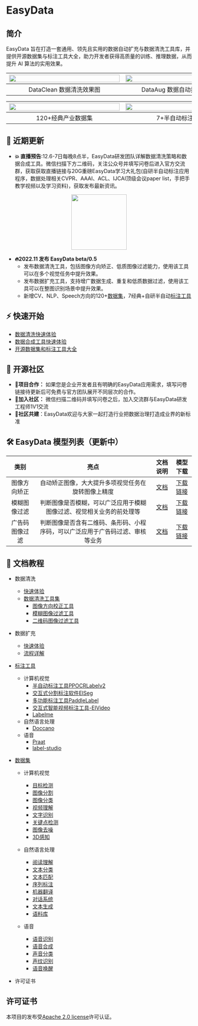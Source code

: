 # EasyData



## 简介

EasyData 旨在打造一套通用、领先且实用的数据自动扩充与数据清洗工具库，并提供开源数据集与标注工具大全，助力开发者获得高质量的训练、推理数据，从而提升 AI 算法的实用效果。


|  <img src="https://user-images.githubusercontent.com/45199522/202378223-f7899f71-ae05-4f2a-b814-60707c013c1f.gif"  width = "300" height="60%" />                      | <img src="https://user-images.githubusercontent.com/59186797/202600222-a18e467d-5d93-41e1-80de-e3cac93c71fd.gif" width="300" height="60%"/> |
| :----------------------------------------------------: | :-------------: |
| DataClean 数据清洗效果图   | DataAug 数据自动扩充效果图 |

  <img src="https://user-images.githubusercontent.com/59186797/202604566-56083c28-a17c-4a60-ba6c-acfb1bdda2d7.gif"  width = "300" height = "60%" />                      | <img src="https://user-images.githubusercontent.com/59186797/202602413-00a7c51e-4e97-4f37-9fa0-febe6c2f69f3.gif" width="300" height = "60%"/> |
| :----------------------------------------------------: | :-------------: |
| 120+经典产业数据集   | 7+半自动标注工具 |





## 📣 近期更新

- **💥 直播预告**:12.6-7日每晚8点半，EasyData研发团队详解数据清洗策略和数据合成工具。微信扫描下方二维码，关注公众号并填写问卷后进入官方交流群，获取获取直播链接与20G重磅EasyData学习大礼包(自研半自动标注应用程序，数据处理相关CVPR、AAAI、ACL、IJCAI顶级会议paper list，手把手教学视频以及学习资料)，获取发布最新资讯。

 <div align="center">
<img src="https://user-images.githubusercontent.com/59186797/200607111-ae440419-d302-4bdc-9970-5d9dba08ea0f.jpg"  width = "150" height = "150" />
</div>

- **🔥2022.11 发布 EasyData beta/0.5**
  - 发布数据清洗工具，包括图像方向矫正、低质图像过滤能力，使用该工具可以在多个视觉任务中提升效果。
  - 发布数据扩充工具，支持增广数据生成、重复和低质数据过滤，使用该工具可以在整图识别场景中提升效果。
  - 新增CV、NLP、Speech方向的120+[数据集](docs/zh_CN/datasets/dataset.md)，7经典+自研半自动[标注工具](docs/zh_CN/datasets/dataset.md)



## ⚡ 快速开始

- [数据清洗快速体验](docs/zh_CN/DataClean/quick_start.md)
- [数据合成工具快速体验](docs/zh_CN/DataAug/quick_start.md)
- [开源数据集和标注工具大全](docs/zh_CN/datasets/dataset.md)

## 👫 开源社区

- **📑项目合作：** 如果您是企业开发者且有明确的EasyData应用需求，填写问卷链接待更新后可免费与官方团队展开不同层次的合作。
- **👫加入社区：** 微信扫描二维码并填写问卷之后，加入交流群与EasyData研发工程师1V1交流
- **🎁社区共建**：EasyData欢迎与大家一起打造行业把数据治理打造成业界的新标准



## 🛠️ EasyData 模型列表（更新中）

| 类别 | 亮点 | 文档说明 | 模型下载 |
| :--: | :--: | :------: | :------: |
|图像方向矫正|自动矫正图像，大大提升多项视觉任务在旋转图像上精度|[文档](docs/zh_CN/DataClean/image_orientation_correction.md)|[下载链接](https://paddleclas.bj.bcebos.com/models/PULC/inference/image_orientation_infer.tar)|
|模糊图像过滤|判断图像是否模糊，可以广泛应用于模糊图像过滤、视觉相关业务的前处理等|[文档](docs/zh_CN/DataClean/blured_image_filtering.md)|[下载链接](https://paddleclas.bj.bcebos.com/models/PULC/inference/clarity_assessment_infer.tar)|
|广告码图像过滤|判断图像是否含有二维码、条形码、小程序码，可以广泛应用于广告码过滤、审核等业务|[文档](docs/zh_CN/DataClean/code_image_filtering.md)|[下载链接](https://paddleclas.bj.bcebos.com/models/PULC/inference/code_exists_infer.tar)|


## 📖 文档教程

- 数据清洗
  - [快速体验](docs/zh_CN/DataClean/quick_start.md)
  - [数据清洗工具集](docs/zh_CN/DataClean/DataClean.md)
    - [图像方向校正工具](docs/zh_CN/DataClean/image_orientation_correction.md)
    - [模糊图像过滤工具](docs/zh_CN/DataClean/blured_image_filtering.md)
    - [二维码图像过滤工具](docs/zh_CN/DataClean/code_image_filtering.md)
- 数据扩充
  - [快速体验](docs/zh_CN/DataAug/quick_start.md)
  - [流程详解](docs/zh_CN/DataAug/DataAug.md)

- [标注工具](docs/zh_CN/datasets/dataset.md)
  - 计算机视觉
    - [半自动标注工具PPOCRLabelv2](docs/zh_CN/datasets/Annotation_tool/PPOCRLabelv2.md)
    - [交互式分割标注软件EISeg](docs/zh_CN/datasets/Annotation_tool/EISeg.md)
    - [多功能标注工具PaddleLabel](docs/zh_CN/datasets/Annotation_tool/PaddleLabel.md)
    - [交互式智能视频标注工具-EIVideo](docs/zh_CN/datasets/Annotation_tool/EIVideo.md)
    - [Labelme](https://github.com/wkentaro/labelme)
  - 自然语言处理
    - [Doccano](docs/zh_CN/datasets/Annotation_tool/doccano.md)
  - 语音
    - [Praat](docs/zh_CN/datasets/Annotation_tool/Speech.md)
    - [label-studio](docs/zh_CN/datasets/Annotation_tool/Speech.md)
- [数据集](docs/zh_CN/datasets/dataset.md)
  - 计算机视觉
    - [目标检测](docs/zh_CN/datasets/datasets/Detection.md)
    - [图像分割](docs/zh_CN/datasets/datasets/Segmentation.md)
    - [图像分类](docs/zh_CN/datasets/datasets/Clas.md)
    - [视频理解](docs/zh_CN/datasets/datasets/Video.md)
    - [文字识别](docs/zh_CN/datasets/datasets/OCR.md)
    - [关键点检测](docs/zh_CN/datasets/datasets/Keypoints.md)
    - [图像去噪](docs/zh_CN/datasets/datasets/Image_Denoising.md)
    - [3D感知](docs/zh_CN/datasets/datasets/3D.md)

  - 自然语言处理
    - [阅读理解](docs/zh_CN/datasets/datasets/NLP.md)
    - [文本分类](docs/zh_CN/datasets/datasets/NLP.md)
    - [文本匹配](docs/zh_CN/datasets/datasets/NLP.md)
    - [序列标注](docs/zh_CN/datasets/datasets/NLP.md)
    - [机器翻译](docs/zh_CN/datasets/datasets/NLP.md)
    - [对话系统](docs/zh_CN/datasets/datasets/NLP.md)
    - [文本生成](docs/zh_CN/datasets/datasets/NLP.md)
    - [语料库](docs/zh_CN/datasets/datasets/NLP.md)
  - 语音
    - [语音识别](docs/zh_CN/datasets/datasets/Speech.md)
    - [语音合成](docs/zh_CN/datasets/datasets/Speech.md)
    - [声音分类](docs/zh_CN/datasets/datasets/Speech.md)
    - [声纹识别](docs/zh_CN/datasets/datasets/Speech.md)
    - [语音唤醒](docs/zh_CN/datasets/datasets/Speech.md)
- 许可证书


## 许可证书
本项目的发布受<a href="https://github.com/PaddlePaddle/PaddleOCR/blob/master/LICENSE">Apache 2.0 license</a>许可认证。
